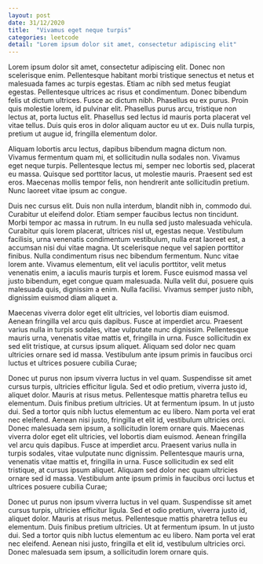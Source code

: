 ```yaml
---
layout: post
date: 31/12/2020
title:  "Vivamus eget neque turpis"
categories: leetcode
detail: "Lorem ipsum dolor sit amet, consectetur adipiscing elit"
---
```


Lorem ipsum dolor sit amet, consectetur adipiscing elit. Donec non scelerisque enim. Pellentesque habitant morbi tristique senectus et netus et malesuada fames ac turpis egestas. Etiam ac nibh sed metus feugiat egestas. Pellentesque ultrices ac risus et condimentum. Donec bibendum felis ut dictum ultrices. Fusce ac dictum nibh. Phasellus eu ex purus. Proin quis molestie lorem, id pulvinar elit. Phasellus purus arcu, tristique non lectus at, porta luctus elit. Phasellus sed lectus id mauris porta placerat vel vitae tellus. Duis quis eros in dolor aliquam auctor eu ut ex. Duis nulla turpis, pretium ut augue id, fringilla elementum dolor.

Aliquam lobortis arcu lectus, dapibus bibendum magna dictum non. Vivamus fermentum quam mi, et sollicitudin nulla sodales non. Vivamus eget neque turpis. Pellentesque lectus mi, semper nec lobortis sed, placerat eu massa. Quisque sed porttitor lacus, ut molestie mauris. Praesent sed est eros. Maecenas mollis tempor felis, non hendrerit ante sollicitudin pretium. Nunc laoreet vitae ipsum ac congue.

Duis nec cursus elit. Duis non nulla interdum, blandit nibh in, commodo dui. Curabitur ut eleifend dolor. Etiam semper faucibus lectus non tincidunt. Morbi tempor ac massa in rutrum. In eu nulla sed justo malesuada vehicula. Curabitur quis lorem placerat, ultrices nisl ut, egestas neque. Vestibulum facilisis, urna venenatis condimentum vestibulum, nulla erat laoreet est, a accumsan nisi dui vitae magna. Ut scelerisque neque vel sapien porttitor finibus. Nulla condimentum risus nec bibendum fermentum. Nunc vitae lorem ante. Vivamus elementum, elit vel iaculis porttitor, velit metus venenatis enim, a iaculis mauris turpis et lorem. Fusce euismod massa vel justo bibendum, eget congue quam malesuada. Nulla velit dui, posuere quis malesuada quis, dignissim a enim. Nulla facilisi. Vivamus semper justo nibh, dignissim euismod diam aliquet a.

Maecenas viverra dolor eget elit ultricies, vel lobortis diam euismod. Aenean fringilla vel arcu quis dapibus. Fusce at imperdiet arcu. Praesent varius nulla in turpis sodales, vitae vulputate nunc dignissim. Pellentesque mauris urna, venenatis vitae mattis et, fringilla in urna. Fusce sollicitudin ex sed elit tristique, at cursus ipsum aliquet. Aliquam sed dolor nec quam ultricies ornare sed id massa. Vestibulum ante ipsum primis in faucibus orci luctus et ultrices posuere cubilia Curae;

Donec ut purus non ipsum viverra luctus in vel quam. Suspendisse sit amet cursus turpis, ultricies efficitur ligula. Sed et odio pretium, viverra justo id, aliquet dolor. Mauris at risus metus. Pellentesque mattis pharetra tellus eu elementum. Duis finibus pretium ultricies. Ut at fermentum ipsum. In ut justo dui. Sed a tortor quis nibh luctus elementum ac eu libero. Nam porta vel erat nec eleifend. Aenean nisi justo, fringilla et elit id, vestibulum ultricies orci. Donec malesuada sem ipsum, a sollicitudin lorem ornare quis.
Maecenas viverra dolor eget elit ultricies, vel lobortis diam euismod. Aenean fringilla vel arcu quis dapibus. Fusce at imperdiet arcu. Praesent varius nulla in turpis sodales, vitae vulputate nunc dignissim. Pellentesque mauris urna, venenatis vitae mattis et, fringilla in urna. Fusce sollicitudin ex sed elit tristique, at cursus ipsum aliquet. Aliquam sed dolor nec quam ultricies ornare sed id massa. Vestibulum ante ipsum primis in faucibus orci luctus et ultrices posuere cubilia Curae;

Donec ut purus non ipsum viverra luctus in vel quam. Suspendisse sit amet cursus turpis, ultricies efficitur ligula. Sed et odio pretium, viverra justo id, aliquet dolor. Mauris at risus metus. Pellentesque mattis pharetra tellus eu elementum. Duis finibus pretium ultricies. Ut at fermentum ipsum. In ut justo dui. Sed a tortor quis nibh luctus elementum ac eu libero. Nam porta vel erat nec eleifend. Aenean nisi justo, fringilla et elit id, vestibulum ultricies orci. Donec malesuada sem ipsum, a sollicitudin lorem ornare quis.